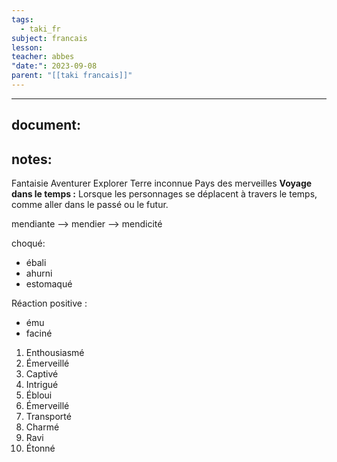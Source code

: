 ```yaml
---
tags:
  - taki_fr
subject: francais
lesson: 
teacher: abbes
"date:": 2023-09-08
parent: "[[taki francais]]"
---
```


---
## document:
## notes:
Fantaisie
Aventurer
Explorer
Terre inconnue
Pays des merveilles
**Voyage dans le temps :** Lorsque les personnages se déplacent à travers le temps, comme aller dans le passé ou le futur.

mendiante --> mendier --> mendicité

choqué:
-  ébali
- ahurni
- estomaqué


Réaction positive :
- ému
- faciné
1. Enthousiasmé
2. Émerveillé
3. Captivé
4. Intrigué
5. Ébloui
6. Émerveillé
7. Transporté
8. Charmé
9. Ravi
10. Étonné